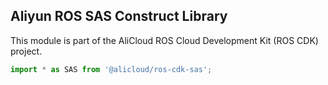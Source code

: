 ## Aliyun ROS SAS Construct Library

This module is part of the AliCloud ROS Cloud Development Kit (ROS CDK) project.

```ts
import * as SAS from '@alicloud/ros-cdk-sas';
```